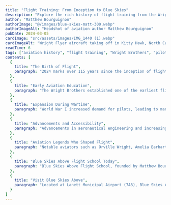 ```yaml
---
title: "Flight Training: From Inception to Blue Skies"
description: "Explore the rich history of flight training from the Wright Brothers to modern programs at Blue Skies Above Flight School."
author: "Matthew Bourguignon"
authorImage: "@/images/blue-skies-matt-300.webp"
authorImageAlt: "Headshot of aviation author Matthew Bourguignon"
pubDate: 2024-03-05
cardImage: "src/assets/images/IMG_1440 (1).webp"
cardImageAlt: "Wright Flyer aircraft taking off in Kitty Hawk, North Carolina"
readTime: 6
tags: ["aviation history", "flight training", "Wright Brothers", "pilot education", "Blue Skies Above"]
contents: [
  {
    title: "The Birth of Flight",
    paragraph: "2024 marks over 115 years since the inception of flight, tracing aviation’s evolution from the Wright Brothers’ pioneering school in Montgomery, Alabama, to today’s sophisticated training programs."
  },
  {
    title: "Early Aviation Education",
    paragraph: "The Wright Brothers established one of the earliest flight schools around 1910, laying the foundation for structured pilot education and producing iconic aviators like Hap Arnold and Thomas DeWitt Milling."
  },
  {
    title: "Expansion During Wartime",
    paragraph: "World War I increased demand for pilots, leading to many new flight schools and programs like the Civilian Pilot Training Program in 1939, which helped meet pilot shortages."
  },
  {
    title: "Advancements and Accessibility",
    paragraph: "Advancements in aeronautical engineering and increasing accessibility led to growth in flight schools nationwide, making aviation education more diverse and popular."
  },
  {
    title: "Aviation Legends Who Shaped Flight",
    paragraph: "Notable aviators such as Orville Wright, Amelia Earhart, and Chuck Yeager have profoundly influenced aviation history and inspired generations of pilots."
  },
  {
    title: "Blue Skies Above Flight School Today",
    paragraph: "Blue Skies Above Flight School, founded by Matthew Bourguignon in Lanett, Alabama, continues this legacy by offering high-quality training rooted in Matt’s extensive experience in commercial and charter aviation."
  },
  {
    title: "Visit Blue Skies Above",
    paragraph: "Located at Lanett Municipal Airport (7A3), Blue Skies Above invites aspiring pilots to visit, take discovery flights, and become part of the ongoing story of aviation excellence."
  }
]
---
```

